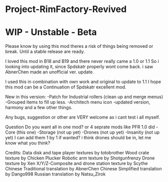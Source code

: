 # Project-RimFactory-Revived
# WIP - Unstable - Beta
Please know by using this mod theres a risk of things being removed or break.
Until a stable release are ready.

I loved this mod in B18 and B19 and there never really came a 1.0 or 1.1
So i looking into updating it, since Spdskatr properly wont come back.
i saw AbnerChen made an unofficial ver. update.

I used this in combination with own work and original to update to 1.1
I hope this mod can be a Continuation of Spdskatr excellent mod.


New in this version:
-Patch for Industrial rollers (clean up and merge menus)
-Grouped items to fill up less.
-Architech menu icon
-updated version, harmony and a few other things.

Any bugs, suggestion or other are VERY welcome as i cant test i all myself.

Question
Do you want all in one mod? or 4 seprate mods like PFR 1.0 did
-Core (this one)
-Storage (not up yet)
-Drones (not up yet)
-Insanity (not up yet)
I can add them 1 by 1 if wanted?
i think drones should be in, let me know what you think?


Credits:
Data disk and tape player textures by totobrother
Wood crate texture by Chicken Plucker
Robotic arm texture by Shotgunfrenzy
Drone texture by Xen
X/Y/Z-Composite and drone station texture by Scythe
Chinese Traditional translation by AbnerChen
Chinese Simplified  translation by Dango998
Russian translation by Natsu_Zirok
